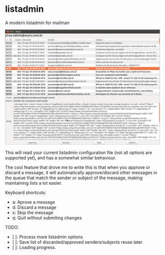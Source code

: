# listadmin
A modern listadmin for mailman

![screenshot](https://raw.githubusercontent.com/romaia/listadmin/master/listadmin.png)

This will read your current listadmin configuration file (not all options
are supported yet), and has a somewhat similar behaviour.

The cool feature that drove me to write this is that when you approve or
discard a message, it will automatically approve/discard other messages in
the queue that match the sender or subject of the message, making
maintaining lists a lot easier.

Keyboard shortcuts:

  - a: Aprove a message
  - d: Discard a message
  - s: Skip the message
  - q: Quit without submiting changes

TODO:
  - [ ]: Process more listadmin options
  - [ ]: Save list of discarded/approved senders/subjects reuse later
  - [ ]: Loading progress.
